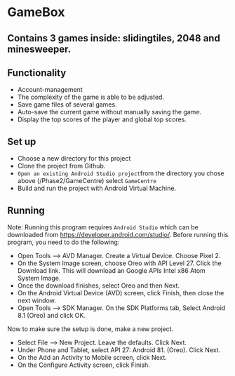 # GameBox

## Contains 3 games inside: slidingtiles, 2048 and minesweeper.

## Functionality

* Account-management
* The complexity of the game is able to be adjusted.
* Save game files of several games. 
* Auto-save the current game without manually saving the game.
* Display the top scores of the player and global top scores.

## Set up

* Choose a new directory for this project
* Clone the project from Github.
* `Open an existing Android Studio project`from the directory you chose above (/Phase2/GameCentre) select `GameCentre`
* Build and run the project with Android Virtual Machine.

## Running

Note: Running this program requires `Android Studio` which can be downloaded from <https://developer.android.com/studio/>. Before running this program, you need to do the following:
* Open Tools –> AVD Manager. Create a Virtual Device. Choose Pixel 2.
* On the System Image screen, choose Oreo with API Level 27. Click the Download link. This will download an Google APIs Intel x86 Atom System Image.
* Once the download finishes, select Oreo and then Next.
* On the Android Virtual Device (AVD) screen, click Finish, then close the next window.
* Open Tools –> SDK Manager. On the SDK Platforms tab, Select Android 8.1 (Oreo) and click OK.

Now to make sure the setup is done, make a new project.
* Select File –> New Project. Leave the defaults. Click Next.
* Under Phone and Tablet, select API 27: Android 81. (Oreo). Click Next.
* On the Add an Activity to Mobile screen, click Next.
* On the Configure Activity screen, click Finish.
